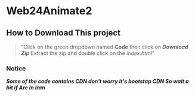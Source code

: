 # Web24Animate2
## How to Download This project
> "Click on the green dropdown named **Code** then click on ***Download Zip*** Extract the zip and double click on the _index.html_"
### Notice
***Some of the code contains CDN don't worry it's bootstap CDN So wait a bit if Are In Iran***
